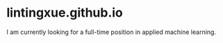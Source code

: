 # lintingxue.github.io

I am currently looking for a full-time position in applied machine learning.
